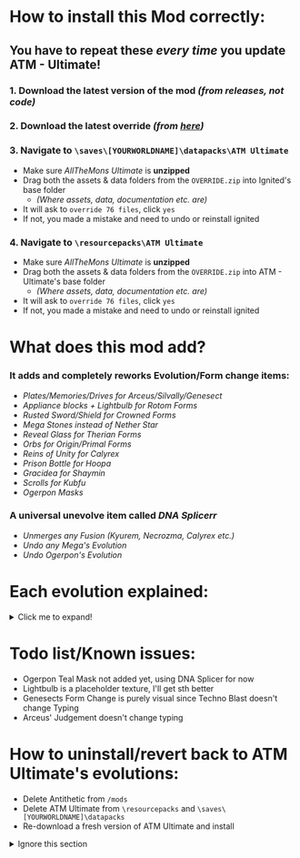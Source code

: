 # How to install this Mod correctly:
## You have to repeat these *every time* you update ATM - Ultimate!

### 1. Download the latest version of the mod *(from releases, **not** code)*

### 2. Download the latest override *(from [here]())*

### 3. Navigate to `\saves\[YOURWORLDNAME]\datapacks\ATM Ultimate`
- Make sure *AllTheMons Ultimate* is **unzipped**
- Drag both the assets & data folders from the `OVERRIDE.zip` into Ignited's base folder
    - *(Where assets, data, documentation etc. are)*
- It will ask to `override 76 files`, click `yes`
- If not, you made a mistake and need to undo or reinstall ignited

### 4. Navigate to `\resourcepacks\ATM Ultimate`
- Make sure *AllTheMons Ultimate* is **unzipped**
- Drag both the assets & data folders from the `OVERRIDE.zip` into ATM - Ultimate's base folder
  - *(Where assets, data, documentation etc. are)*
- It will ask to `override 76 files`, click `yes`
- If not, you made a mistake and need to undo or reinstall ignited


# What does this mod add?
### It adds and completely reworks Evolution/Form change items:
- *Plates/Memories/Drives for Arceus/Silvally/Genesect*
- *Appliance blocks + Lightbulb for Rotom Forms*
- *Rusted Sword/Shield for Crowned Forms*
- *Mega Stones instead of Nether Star*
- *Reveal Glass for Therian Forms*
- *Orbs for Origin/Primal Forms*
- *Reins of Unity for Calyrex*
- *Prison Bottle for Hoopa*
- *Gracidea for Shaymin*
- *Scrolls for Kubfu*
- *Ogerpon Masks*

### A universal unevolve item called *DNA Splicerr*
- *Unmerges any Fusion (Kyurem, Necrozma, Calyrex etc.)*
- *Undo any Mega's Evolution*
- *Undo Ogerpon's Evolution* 

# Each evolution explained:

<details>
<summary>Click me to expand!</summary>

***If a Pokémon is not listed here, it uses the ATM Ultimate way of evolving!***

- **Arceus:**
  - Form Changes   - Hold the respective `Plate`


- **Calyrex:**
  - Ice    - Hold `Reins of Unity` + have Glastrier in Party 
  - Shadow - Hold `Reins of Unity` + have Spectrier in Party
  - Base   - Hold `DNA Splicer`


- **Dialga/Palkia/Giratina:**
  - Origin Form      - Hold `Adamant/Lustrous/Griseous Orb`
  - Altered Form     - Hold `DNA Splicer`

    
- **Enamorus Tornadus, Thundurus, Landorus:**
  - Form Changes    - Hold `Reveal Glass`


- **Genesect:**
    - Form Changes   - Hold the respective `Drive`


- **Groudon/Kyogre:**
    - Primal Form      - Hold `Red/Blue Orb`
    - Base Form        - Hold `DNA Splicer`


- **Hoopa:**
  - Form Changes   - Hold `Prison Bottle`


- **Kubfu:**
  - Urshifu-Dark   - Use `Scroll of Darkness`
  - Urshifu-Water  - Use `Scroll of Waters`


- **Kyurem:**
  - Kyurem-White   - Have Reshiram in Party
  - Kyurem-Black   - Have Zekrom in Party
  - Kyurem         - Hold `DNA Splicer`


- **Mega Evolutions:**
  - Normal Mons           - Level 50+, 180+ Friendship, Hold specific `Mega Stone`
  - Pseudos/Legendaries   - Level 70+, 180+ Friendship, Hold specific `Mega Stone`


- **Necrozma:**
  - Dusk-Mane      - Have Solgaleo in Party
  - Dawn-Wings     - Have Lunala in Party
  - Ultra          - Hold `Beacon` with either Dusk-Mane or Dawn-Wings Necrozma
  - Revert         - Hold `DNA Splicer`


- **Ogerpon**
  - Teal        - Hold `DNA Splicer`
  - Wellspring  - Hold `Wellspring Mask`
  - Hearthflame - Hold `Hearthflame Mask`
  - Cornerstone - Hold `Cornerstone Mask`


- **Rotom:**
  - Fan Appliance        - Right-click a `Dubious Fan` with Rotom in Party
  - Frost Appliance      - Right-click a `Dubious Fridge` with Rotom in Party
  - Heat Appliance       - Right-click a `Dubious Oven` Rotom in Party
  - Mow Appliance        - Right-click a `Dubious Mower` with Rotom in Party
  - Wash Appliance       - Right-click a `Dubious Washer` with Rotom in Party
  - Base                 - Use `Dubious Lightbulb` while in any Appliance


- **Shaymin:**
  - Form Changes - Hold Gracidea


- **Silvally:**
    - Form Changes   - Hold the respective `Memory`


- **Zacian/Zamazenta**
  - Form Changes - Hold `Rusted Sword/Shield`

</details>

# Todo list/Known issues:
- Ogerpon Teal Mask not added yet, using DNA Splicer for now
- Lightbulb is a placeholder texture, I'll get sth better
- Genesects Form Change is purely visual since Techno Blast doesn't change Typing
- Arceus' Judgement doesn't change typing

# How to uninstall/revert back to ATM Ultimate's evolutions:
- Delete Antithetic from `/mods`
- Delete ATM Ultimate from `\resourcepacks` and `\saves\[YOURWORLDNAME]\datapacks`
- Re-download a fresh version of ATM Ultimate and install

<details>
<summary>Ignore this section</summary>

## I SAID IGNORE! THIS INFORMATION IS OUTDATED AS OF NOW
1. Download the latest version of the mod *(from releases, **not** code)*
2. Delete your **ATM Ultimate** from
    - `\saves\[YOURWORLDNAME]\datapacks`
    - `\resourcepacks`
3. Download [this](https://drive.google.com/file/d/15vftnMOyC2H-nnj9Atm0Ga_xPKKcfjy-/view?usp=drive_link) version of ATM Ultimate
4. Put it back in:
    - `\saves\[YOURWORLDNAME]\datapacks`
    - `\resourcepacks`

</details>